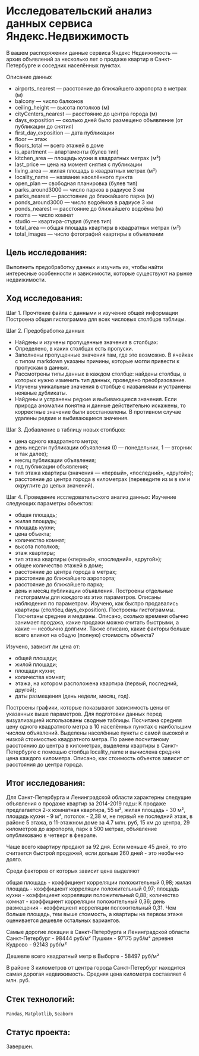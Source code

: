 # Исследовательский анализ данных сервиса Яндекс.Недвижимость

В вашем распоряжении данные сервиса Яндекс Недвижимость — архив объявлений за несколько лет о продаже квартир в Санкт-Петербурге и соседних населённых пунктах.

Описание данных
- airports_nearest — расстояние до ближайшего аэропорта в метрах (м)
- balcony — число балконов
- ceiling_height — высота потолков (м)
- cityCenters_nearest — расстояние до центра города (м)
- days_exposition — сколько дней было размещено объявление (от публикации до снятия)
- first_day_exposition — дата публикации
- floor — этаж
- floors_total — всего этажей в доме
- is_apartment — апартаменты (булев тип)
- kitchen_area — площадь кухни в квадратных метрах (м²)
- last_price — цена на момент снятия с публикации
- living_area — жилая площадь в квадратных метрах (м²)
- locality_name — название населённого пункта
- open_plan — свободная планировка (булев тип)
- parks_around3000 — число парков в радиусе 3 км
- parks_nearest — расстояние до ближайшего парка (м)
- ponds_around3000 — число водоёмов в радиусе 3 км
- ponds_nearest — расстояние до ближайшего водоёма (м)
- rooms — число комнат
- studio — квартира-студия (булев тип)
- total_area — общая площадь квартиры в квадратных метрах (м²)
- total_images — число фотографий квартиры в объявлении

## Цель исследования:

Выполнить предобработку данных и изучить их, чтобы найти интересные особенности и зависимости, которые существуют на рынке недвижимости.

## Ход исследования:

Шаг 1. Прочтение файла с данными и изучение общей информации
Построена общая гистограмма для всех числовых столбцов таблицы. 

Шаг 2. Предобработка данных
* Найдены и изучены пропущенные значения в столбцах:
* Определено, в каких столбцах есть пропуски.
* Заполнены пропущенные значения там, где это возможно. В ячейках с типом markdown указаны причины, которые могли привести к пропускам в данных.
* Рассмотрены типы данных в каждом столбце: найдены столбцы, в которых нужно изменить тип данных, проведено преобразование.
* Изучены уникальные значения в столбце с названиями и устранены неявные дубликаты. 
* Найдены и устранены редкие и выбивающиеся значения. Если природа аномалии понятна и данные действительно искажены, то корректные значение были восстановлены. В противном случае удалены редкие и выбивающиеся значения.

Шаг 3. Добавление в таблицу новых столбцов:
* цена одного квадратного метра;
* день недели публикации объявления (0 — понедельник, 1 — вторник и так далее);
* месяц публикации объявления;
* год публикации объявления;
* тип этажа квартиры (значения — «первый», «последний», «другой»);
* расстояние до центра города в километрах (переведите из м в км и округлите до целых значений).

Шаг 4. Проведение исследовательского анализ данных:
Изучение следующих параметры объектов:
* общая площадь;
* жилая площадь;
* площадь кухни;
* цена объекта;
* количество комнат;
* высота потолков;
* этаж квартиры;
* тип этажа квартиры («первый», «последний», «другой»);
* общее количество этажей в доме;
* расстояние до центра города в метрах;
* расстояние до ближайшего аэропорта;
* расстояние до ближайшего парка;
* день и месяц публикации объявления.
Построены отдельные гистограммы для каждого из этих параметров. Описаны наблюдения по параметрам. Изучено, как быстро продавались квартиры (столбец days_exposition). 
Построены гистограммы. Посчитаны среднее и медианы. Описано, сколько времени обычно занимает продажа, какие продажи можно считать быстрыми, а какие — необычно долгими. Также описано, какие факторы больше всего влияют на общую (полную) стоимость объекта?

Изучено, зависит ли цена от:
* общей площади;
* жилой площади;
* площади кухни;
* количества комнат;
* этажа, на котором расположена квартира (первый, последний, другой);
* даты размещения (день недели, месяц, год).

Построены графики, которые показывают зависимость цены от указанных выше параметров. Для подготовки данных перед визуализацией использованы сводные таблицы.
Посчитана средняя цену одного квадратного метра в 10 населённых пунктах с наибольшим числом объявлений. Выделены населённые пункты с самой высокой и низкой стоимостью квадратного метра.
По ранее посчитаному расстоянию до центра в километрах, выделены квартиры в Санкт-Петербурге с помощью столбца locality_name и вычислена средняя цена каждого километра. Описано, как стоимость объектов зависит от расстояния до центра города.

## Итог исследования:

Для Санкт-Петербурга и Ленинградской области характерны следущие объявления о продаже квартир за 2014-2019 годы: К продаже предлагается 2-х комнатная квартира, 55 м², жилая площадь - 30 м², площадь кухни - 9 м², потолок - 2,38 м, не первый не последний этаж, в районе 5 этажа, в 11-этажном доме за 4.7 млн. руб, 15 км до центра, 29 километров до аэропорта, парк в 500 метрах, объявление опубликовано в четверг в феврале.

Чаще всего квартиру продают за 92 дня. Если меньше 45 дней, то это считается быстрой продажей, если дольше 260 дней - это необычно долго.

Среди факторов от которых зависит цена выделяют

общая площадь - коэффициент корреляции положительный 0,98;
жилая площадь - коэффициент корреляции положительный 0,97;
площадь кухни - коэффициент корреляции положительный 0,88;
количество комнат - коэффициент корреляции положительный 0,36;
день размещения - коэффициент корреляции положительный 0,31.
Чем больше площадь, тем выше стоимость, а квартиры на первом этаже оценивается дешевле остальных вариантов.

Самые дорогие локации в Санкт-Петербурга и Ленинградской области Санкт-Петербург - 98444 руб/м² Пушкин - 97175 руб/м² деревня Кудрово - 92143 руб/м²

Дешевле всего квадратный метр в Выборге - 58497 руб/м²

В районе 3 километров от центра города Санкт-Петербург находится самая дорогая недвижимость. Средняя цена километра составляет 4 млн. руб.

## Стек технологий:

`Pandas`, `Matplotlib`, `Seaborn`

## Статус проекта:

Завершен.
